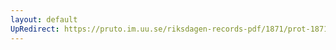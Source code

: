 ```yaml
---
layout: default
UpRedirect: https://pruto.im.uu.se/riksdagen-records-pdf/1871/prot-1871--ak--123/prot-1871--ak--123_037.pdf
---
```

